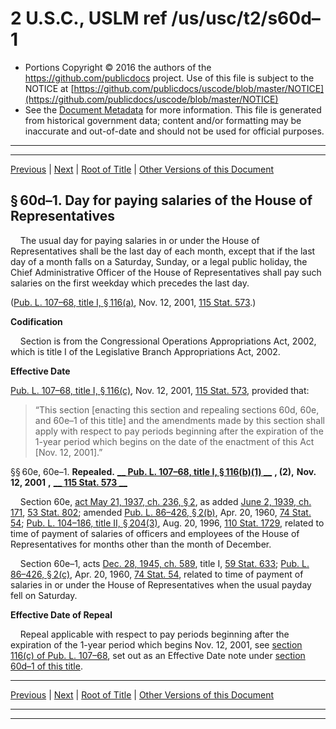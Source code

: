 ---
---

# 2 U.S.C., USLM ref /us/usc/t2/s60d–1

* Portions Copyright © 2016 the authors of the https://github.com/publicdocs project.
  Use of this file is subject to the NOTICE at [https://github.com/publicdocs/uscode/blob/master/NOTICE](https://github.com/publicdocs/uscode/blob/master/NOTICE)
* See the [Document Metadata](././../../../..//README.md) for more information.
  This file is generated from historical government data; content and/or formatting may be inaccurate and out-of-date and should not be used for official purposes.

----------
----------

[Previous](./../../../..//us/usc/t2/ch4/m__us_usc_t2_s60d.md) | [Next](./../../../..//us/usc/t2/ch4/m__us_usc_t2_s60e–1a.md) | [Root of Title](./../../../../) | [Other Versions of this Document](https://publicdocs.github.io/go/links?ns=uslm&ref=%2Fus%2Fusc%2Ft2%2Fs60d%E2%80%931)

## § 60d–1. Day for paying salaries of the House of Representatives

    The usual day for paying salaries in or under the House of Representatives shall be the last day of each month, except that if the last day of a month falls on a Saturday, Sunday, or a legal public holiday, the Chief Administrative Officer of the House of Representatives shall pay such salaries on the first weekday which precedes the last day.

([Pub. L. 107–68, title I, § 116(a)][/us/pl/107/68/s116/a], Nov. 12, 2001, [115 Stat. 573][/us/stat/115/573].)

 __Codification__ 

    Section is from the Congressional Operations Appropriations Act, 2002, which is title I of the Legislative Branch Appropriations Act, 2002.

 __Effective Date__ 

[Pub. L. 107–68, title I, § 116(c)][/us/pl/107/68/s116/c], Nov. 12, 2001, [115 Stat. 573][/us/stat/115/573], provided that: 

> “This section \[enacting this section and repealing sections 60d, 60e, and 60e–1 of this title\] and the amendments made by this section shall apply with respect to pay periods beginning after the expiration of the 1-year period which begins on the date of the enactment of this Act \[Nov. 12, 2001\].”

§§ 60e, 60e–1. __Repealed.__  __[__  __Pub. L. 107–68, title I, § 116(b)(1)__  __][/us/pl/107/68/s116/b/1]__  __, (2),__  __Nov. 12, 2001__  __,__  __[__  __115 Stat. 573__  __][/us/stat/115/573]__ 

    Section 60e, [act May 21, 1937, ch. 236, § 2][/us/act/1937-05-21/ch236/s2], as added [June 2, 1939, ch. 171][/us/act/1939-06-02/ch171], [53 Stat. 802][/us/stat/53/802]; amended [Pub. L. 86–426, § 2(b)][/us/pl/86/426/s2/b], Apr. 20, 1960, [74 Stat. 54][/us/stat/74/54]; [Pub. L. 104–186, title II, § 204(3)][/us/pl/104/186/s204/3], Aug. 20, 1996, [110 Stat. 1729][/us/stat/110/1729], related to time of payment of salaries of officers and employees of the House of Representatives for months other than the month of December.

    Section 60e–1, acts [Dec. 28, 1945, ch. 589][/us/act/1945-12-28/ch589], title I, [59 Stat. 633][/us/stat/59/633]; [Pub. L. 86–426, § 2(c)][/us/pl/86/426/s2/c], Apr. 20, 1960, [74 Stat. 54][/us/stat/74/54], related to time of payment of salaries in or under the House of Representatives when the usual payday fell on Saturday.

 __Effective Date of Repeal__ 

    Repeal applicable with respect to pay periods beginning after the expiration of the 1-year period which begins Nov. 12, 2001, see [section 116(c) of Pub. L. 107–68][/us/pl/107/68/s116/c], set out as an Effective Date note under [section 60d–1 of this title][/us/usc/t2/s60d–1].

----------

[Previous](./../../../..//us/usc/t2/ch4/m__us_usc_t2_s60d.md) | [Next](./../../../..//us/usc/t2/ch4/m__us_usc_t2_s60e–1a.md) | [Root of Title](./../../../../) | [Other Versions of this Document](https://publicdocs.github.io/go/links?ns=uslm&ref=%2Fus%2Fusc%2Ft2%2Fs60d%E2%80%931)

----------
----------

[/us/pl/107/68/s116/a]: https://publicdocs.github.io/go/links?ns=uslm&ref=%2Fus%2Fpl%2F107%2F68%2Fs116%2Fa
[/us/stat/115/573]: https://publicdocs.github.io/go/links?ns=uslm&ref=%2Fus%2Fstat%2F115%2F573
[/us/pl/107/68/s116/c]: https://publicdocs.github.io/go/links?ns=uslm&ref=%2Fus%2Fpl%2F107%2F68%2Fs116%2Fc
[/us/stat/115/573]: https://publicdocs.github.io/go/links?ns=uslm&ref=%2Fus%2Fstat%2F115%2F573
[/us/pl/107/68/s116/b/1]: https://publicdocs.github.io/go/links?ns=uslm&ref=%2Fus%2Fpl%2F107%2F68%2Fs116%2Fb%2F1
[/us/stat/115/573]: https://publicdocs.github.io/go/links?ns=uslm&ref=%2Fus%2Fstat%2F115%2F573
[/us/act/1937-05-21/ch236/s2]: https://publicdocs.github.io/go/links?ns=uslm&ref=%2Fus%2Fact%2F1937-05-21%2Fch236%2Fs2
[/us/act/1939-06-02/ch171]: https://publicdocs.github.io/go/links?ns=uslm&ref=%2Fus%2Fact%2F1939-06-02%2Fch171
[/us/stat/53/802]: https://publicdocs.github.io/go/links?ns=uslm&ref=%2Fus%2Fstat%2F53%2F802
[/us/pl/86/426/s2/b]: https://publicdocs.github.io/go/links?ns=uslm&ref=%2Fus%2Fpl%2F86%2F426%2Fs2%2Fb
[/us/stat/74/54]: https://publicdocs.github.io/go/links?ns=uslm&ref=%2Fus%2Fstat%2F74%2F54
[/us/pl/104/186/s204/3]: https://publicdocs.github.io/go/links?ns=uslm&ref=%2Fus%2Fpl%2F104%2F186%2Fs204%2F3
[/us/stat/110/1729]: https://publicdocs.github.io/go/links?ns=uslm&ref=%2Fus%2Fstat%2F110%2F1729
[/us/act/1945-12-28/ch589]: https://publicdocs.github.io/go/links?ns=uslm&ref=%2Fus%2Fact%2F1945-12-28%2Fch589
[/us/stat/59/633]: https://publicdocs.github.io/go/links?ns=uslm&ref=%2Fus%2Fstat%2F59%2F633
[/us/pl/86/426/s2/c]: https://publicdocs.github.io/go/links?ns=uslm&ref=%2Fus%2Fpl%2F86%2F426%2Fs2%2Fc
[/us/stat/74/54]: https://publicdocs.github.io/go/links?ns=uslm&ref=%2Fus%2Fstat%2F74%2F54
[/us/pl/107/68/s116/c]: https://publicdocs.github.io/go/links?ns=uslm&ref=%2Fus%2Fpl%2F107%2F68%2Fs116%2Fc
[/us/usc/t2/s60d–1]: https://publicdocs.github.io/go/links?ns=uslm&ref=%2Fus%2Fusc%2Ft2%2Fs60d%E2%80%931


